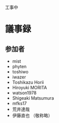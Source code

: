 工事中

# 議事録
## 参加者
* mist
* phyten
* toshiwo
* iwazer
* Toshikazu Horii
* Hiroyuki MORITA
* watson1978
* Shigeaki Matsumura
* mfks17
* 荒井達哉
* 伊藤直也
（敬称略）

